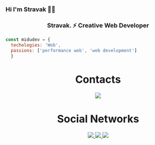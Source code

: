 ### Hi I'm Stravak 👨‍💻
<h3 align="center">Stravak. ⚡ Creative Web Developer</h3>






```js
const midudev = {
  techologies: 'Web',
  passions: ['performance web', 'web development']
  }
  ``` 

  <h1 align="center"> Contacts</h1>
  <p align="center">
   <a href="https://t.me/stravak"/>
      <img src="https://img.shields.io/badge/Telegram-2CA5E0?style=for-the-badge&logo=telegram&logoColor=white" /> 
      </a>
   </p>   

  
  <h1 align="center"> Social Networks</h1>
  <p align="center">
    <a href="https://www.instagram.com/leo_2003h" />
  <img src="https://img.shields.io/badge/Instagram-E4405F?style=for-the-badge&logo=instagram&logoColor=white" />
  <a href="https://www.tiktok.com/@stravak" />
      <img src="https://img.shields.io/badge/TikTok-000000?style=for-the-badge&logo=tiktok&logoColor=white" />
   <a href="https://twitter.com/stravakht" />
      <img src="https://img.shields.io/badge/Twitter-1DA1F2?style=for-the-badge&logo=twitter&logoColor=white" />
  
  
<!--
**Leowww2947/Leowww2947** is a ✨ _special_ ✨ repository because its `README.md` (this file) appears on your GitHub profile.

Here are some ideas to get you started:

- 🔭 I’m currently working on ...
- 🌱 I’m currently learning ...
- 👯 I’m looking to collaborate on ...
- 🤔 I’m looking for help with ...
- 💬 Ask me about ...
- 📫 How to reach me: ...
- 😄 Pronouns: ...
- ⚡ Fun fact: ...
-->
 
